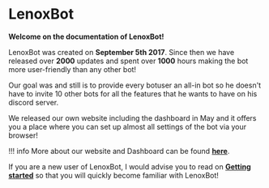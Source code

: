 # LenoxBot

**Welcome on the documentation of LenoxBot!**

LenoxBot was created on **September 5th 2017**. Since then we have released over **2000** updates and spent over **1000** hours making the bot more user-friendly than any other bot!

Our goal was and still is to provide every botuser an all-in bot so he doesn't have to invite 10 other bots for all the features that he wants to have on his discord server.

We released our own website including the dashboard in May and it offers you a place where you can set up almost all settings of the bot via your browser!

!!! info More about our website and Dashboard can be found [**here**](https://docs.lenoxbot.com/General%20FAQ/Website/dashboard/).

If you are a new user of LenoxBot, I would advise you to read on [**Getting started**](https://docs.lenoxbot.com/Getting%20started/) so that you will quickly become familiar with LenoxBot!

